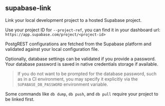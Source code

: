 ## supabase-link

Link your local development project to a hosted Supabase project.

Use your project ID for `--project-ref`, you can find it in your dashboard url: `https://app.supabase.com/project/<project-id>`

PostgREST configurations are fetched from the Supabase platform and validated against your local configuration file.

Optionally, database settings can be validated if you provide a password. Your database password is saved in native credentials storage if available.

> If you do not want to be prompted for the database password, such as in a CI environment, you may specify it explicitly via the `SUPABASE_DB_PASSWORD` environment variable.

Some commands like `db dump`, `db push`, and `db pull` require your project to be linked first.
